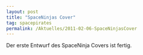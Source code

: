 ```yaml
---
layout: post
title: "SpaceNinjas Cover"
tag: spacepirates
permalink: /Aktuelles/2011-02-06-SpaceNinjasCover
---
```



Der erste Entwurf des SpaceNinja Covers ist fertig.


